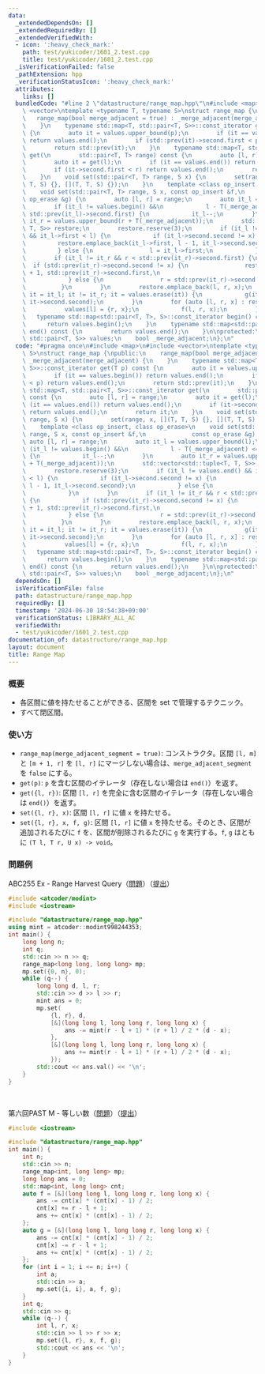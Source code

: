 ```yaml
---
data:
  _extendedDependsOn: []
  _extendedRequiredBy: []
  _extendedVerifiedWith:
  - icon: ':heavy_check_mark:'
    path: test/yukicoder/1601_2.test.cpp
    title: test/yukicoder/1601_2.test.cpp
  _isVerificationFailed: false
  _pathExtension: hpp
  _verificationStatusIcon: ':heavy_check_mark:'
  attributes:
    links: []
  bundledCode: "#line 2 \"datastructure/range_map.hpp\"\n#include <map>\n#include\
    \ <vector>\ntemplate <typename T, typename S>\nstruct range_map {\npublic:\n \
    \   range_map(bool merge_adjacent = true) : _merge_adjacent(merge_adjacent) {\n\
    \    }\n    typename std::map<T, std::pair<T, S>>::const_iterator get(T p) const\
    \ {\n        auto it = values.upper_bound(p);\n        if (it == values.begin())\
    \ return values.end();\n        if (std::prev(it)->second.first < p) return values.end();\n\
    \        return std::prev(it);\n    }\n    typename std::map<T, std::pair<T, S>>::const_iterator\
    \ get(\n        std::pair<T, T> range) const {\n        auto [l, r] = range;\n\
    \        auto it = get(l);\n        if (it == values.end()) return values.end();\n\
    \        if (it->second.first < r) return values.end();\n        return it;\n\
    \    }\n    void set(std::pair<T, T> range, S x) {\n        set(range, x, [](T,\
    \ T, S) {}, [](T, T, S) {});\n    }\n    template <class op_insert, class op_erase>\n\
    \    void set(std::pair<T, T> range, S x, const op_insert &f,\n             const\
    \ op_erase &g) {\n        auto [l, r] = range;\n        auto it_l = values.upper_bound(l);\n\
    \        if (it_l != values.begin() &&\n            l - T(_merge_adjacent) <=\
    \ std::prev(it_l)->second.first) {\n            it_l--;\n        }\n        auto\
    \ it_r = values.upper_bound(r + T(_merge_adjacent));\n        std::vector<std::tuple<T,\
    \ T, S>> restore;\n        restore.reserve(3);\n        if (it_l != values.end()\
    \ && it_l->first < l) {\n            if (it_l->second.second != x) {\n       \
    \         restore.emplace_back(it_l->first, l - 1, it_l->second.second);\n   \
    \         } else {\n                l = it_l->first;\n            }\n        }\n\
    \        if (it_l != it_r && r < std::prev(it_r)->second.first) {\n          \
    \  if (std::prev(it_r)->second.second != x) {\n                restore.emplace_back(r\
    \ + 1, std::prev(it_r)->second.first,\n                                     std::prev(it_r)->second.second);\n\
    \            } else {\n                r = std::prev(it_r)->second.first;\n  \
    \          }\n        }\n        restore.emplace_back(l, r, x);\n        for (auto\
    \ it = it_l; it != it_r; it = values.erase(it)) {\n            g(it->first, it->second.first,\
    \ it->second.second);\n        }\n        for (auto [l, r, x] : restore) {\n \
    \           values[l] = {r, x};\n            f(l, r, x);\n        }\n    }\n \
    \   typename std::map<std::pair<T, T>, S>::const_iterator begin() const {\n  \
    \      return values.begin();\n    }\n    typename std::map<std::pair<T, T>, S>::const_iterator\
    \ end() const {\n        return values.end();\n    }\n\nprotected:\n    std::map<T,\
    \ std::pair<T, S>> values;\n    bool _merge_adjacent;\n};\n"
  code: "#pragma once\n#include <map>\n#include <vector>\ntemplate <typename T, typename\
    \ S>\nstruct range_map {\npublic:\n    range_map(bool merge_adjacent = true) :\
    \ _merge_adjacent(merge_adjacent) {\n    }\n    typename std::map<T, std::pair<T,\
    \ S>>::const_iterator get(T p) const {\n        auto it = values.upper_bound(p);\n\
    \        if (it == values.begin()) return values.end();\n        if (std::prev(it)->second.first\
    \ < p) return values.end();\n        return std::prev(it);\n    }\n    typename\
    \ std::map<T, std::pair<T, S>>::const_iterator get(\n        std::pair<T, T> range)\
    \ const {\n        auto [l, r] = range;\n        auto it = get(l);\n        if\
    \ (it == values.end()) return values.end();\n        if (it->second.first < r)\
    \ return values.end();\n        return it;\n    }\n    void set(std::pair<T, T>\
    \ range, S x) {\n        set(range, x, [](T, T, S) {}, [](T, T, S) {});\n    }\n\
    \    template <class op_insert, class op_erase>\n    void set(std::pair<T, T>\
    \ range, S x, const op_insert &f,\n             const op_erase &g) {\n       \
    \ auto [l, r] = range;\n        auto it_l = values.upper_bound(l);\n        if\
    \ (it_l != values.begin() &&\n            l - T(_merge_adjacent) <= std::prev(it_l)->second.first)\
    \ {\n            it_l--;\n        }\n        auto it_r = values.upper_bound(r\
    \ + T(_merge_adjacent));\n        std::vector<std::tuple<T, T, S>> restore;\n\
    \        restore.reserve(3);\n        if (it_l != values.end() && it_l->first\
    \ < l) {\n            if (it_l->second.second != x) {\n                restore.emplace_back(it_l->first,\
    \ l - 1, it_l->second.second);\n            } else {\n                l = it_l->first;\n\
    \            }\n        }\n        if (it_l != it_r && r < std::prev(it_r)->second.first)\
    \ {\n            if (std::prev(it_r)->second.second != x) {\n                restore.emplace_back(r\
    \ + 1, std::prev(it_r)->second.first,\n                                     std::prev(it_r)->second.second);\n\
    \            } else {\n                r = std::prev(it_r)->second.first;\n  \
    \          }\n        }\n        restore.emplace_back(l, r, x);\n        for (auto\
    \ it = it_l; it != it_r; it = values.erase(it)) {\n            g(it->first, it->second.first,\
    \ it->second.second);\n        }\n        for (auto [l, r, x] : restore) {\n \
    \           values[l] = {r, x};\n            f(l, r, x);\n        }\n    }\n \
    \   typename std::map<std::pair<T, T>, S>::const_iterator begin() const {\n  \
    \      return values.begin();\n    }\n    typename std::map<std::pair<T, T>, S>::const_iterator\
    \ end() const {\n        return values.end();\n    }\n\nprotected:\n    std::map<T,\
    \ std::pair<T, S>> values;\n    bool _merge_adjacent;\n};\n"
  dependsOn: []
  isVerificationFile: false
  path: datastructure/range_map.hpp
  requiredBy: []
  timestamp: '2024-06-30 18:54:38+09:00'
  verificationStatus: LIBRARY_ALL_AC
  verifiedWith:
  - test/yukicoder/1601_2.test.cpp
documentation_of: datastructure/range_map.hpp
layout: document
title: Range Map
---
```


### 概要
- 各区間に値を持たせることができる、区間を set で管理するテクニック。
- すべて閉区間。
  
### 使い方
- `range_map(merge_adjacent_segment = true)`: コンストラクタ。区間 `[l, m]` と `[m + 1, r]` を `[l, r]` にマージしない場合は、`merge_adjacent_segment` を `false` にする。
- `get(p)`: `p` を含む区間のイテレータ（存在しない場合は `end()`）を返す。
- `get({l, r})`: 区間 `[l, r]` を完全に含む区間のイテレータ（存在しない場合は `end()`）を返す。
- `set({l, r}, x)`: 区間 `[l, r]` に値 `x` を持たせる。
- `set({l, r}, x, f, g)`: 区間 `[l, r]` に値 `x` を持たせる。そのとき、区間が追加されるたびに `f` を、区間が削除されるたびに `g` を実行する。`f`, `g` はともに `(T l, T r, U x) -> void`。

### 問題例
ABC255 Ex - Range Harvest Query（[問題](https://atcoder.jp/contests/abc255/tasks/abc255_h)）（[提出](https://atcoder.jp/contests/abc255/submissions/55041993)）
```cpp
#include <atcoder/modint>
#include <iostream>

#include "datastructure/range_map.hpp"
using mint = atcoder::modint998244353;
int main() {
    long long n;
    int q;
    std::cin >> n >> q;
    range_map<long long, long long> mp;
    mp.set({0, n}, 0);
    while (q--) {
        long long d, l, r;
        std::cin >> d >> l >> r;
        mint ans = 0;
        mp.set(
            {l, r}, d,
            [&](long long l, long long r, long long x) {
                ans -= mint(r - l + 1) * (r + l) / 2 * (d - x);
            },
            [&](long long l, long long r, long long x) {
                ans += mint(r - l + 1) * (r + l) / 2 * (d - x);
            });
        std::cout << ans.val() << '\n';
    }
}
```
<br>

第六回PAST M - 等しい数（[問題](https://atcoder.jp/contests/past202104-open/tasks/past202104_m)）（[提出](https://atcoder.jp/contests/past202104-open/submissions/55042059)）

```cpp
#include <iostream>

#include "datastructure/range_map.hpp"
int main() {
    int n;
    std::cin >> n;
    range_map<int, long long> mp;
    long long ans = 0;
    std::map<int, long long> cnt;
    auto f = [&](long long l, long long r, long long x) {
        ans -= cnt[x] * (cnt[x] - 1) / 2;
        cnt[x] += r - l + 1;
        ans += cnt[x] * (cnt[x] - 1) / 2;
    };
    auto g = [&](long long l, long long r, long long x) {
        ans -= cnt[x] * (cnt[x] - 1) / 2;
        cnt[x] -= r - l + 1;
        ans += cnt[x] * (cnt[x] - 1) / 2;
    };
    for (int i = 1; i <= n; i++) {
        int a;
        std::cin >> a;
        mp.set({i, i}, a, f, g);
    }
    int q;
    std::cin >> q;
    while (q--) {
        int l, r, x;
        std::cin >> l >> r >> x;
        mp.set({l, r}, x, f, g);
        std::cout << ans << '\n';
    }
}
```